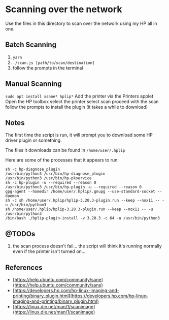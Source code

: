 # Scanning over the network

Use the files in this directory to scan over the network using my HP all in one.

## Batch Scanning

1. `yarn`
1. `./scan.js [path/to/scan/destination]`
1. follow the prompts in the terminal

## Manual Scanning

`sudo apt install xsane* hplip*`
Add the printer via the Printers applet
Open the HP toolbox
select the printer
select scan
proceed with the scan
follow the prompts to install the plugin (it takes a while to download)

## Notes

The first time the script is run, it will prompt you to download some HP driver plugin or something.

The files it downloads can be found in `/home/user/.hplip`

Here are some of the processes that it appears to run:

```
sh -c hp-diagnose_plugin
/usr/bin/python3 /usr/bin/hp-diagnose_plugin
/usr/bin/python3 /usr/bin/hp-pkservice
sh -c hp-plugin -u --required --reason 0
/usr/bin/python3 /usr/bin/hp-plugin -u --required --reason 0
gpg-agent --homedir /home/user/.hplip/.gnupg --use-standard-socket --daemon
sh -c sh /home/user/.hplip/hplip-3.20.3-plugin.run --keep --nox11 -- -u /usr/bin/python3
sh /home/user/.hplip/hplip-3.20.3-plugin.run --keep --nox11 -- -u /usr/bin/python3
/bin/bash ./hplip-plugin-install -v 3.20.3 -c 64 -u /usr/bin/python3
```


## @TODOs

1. the scan process doesn't fail...  the script will think it's running normally even if the printer isn't turned on...

## References

* [https://help.ubuntu.com/community/sane](https://help.ubuntu.com/community/sane)
* [https://developers.hp.com/hp-linux-imaging-and-printing/binary_plugin.html](https://developers.hp.com/hp-linux-imaging-and-printing/binary_plugin.html)
* [https://linux.die.net/man/1/scanimage](https://linux.die.net/man/1/scanimage)

